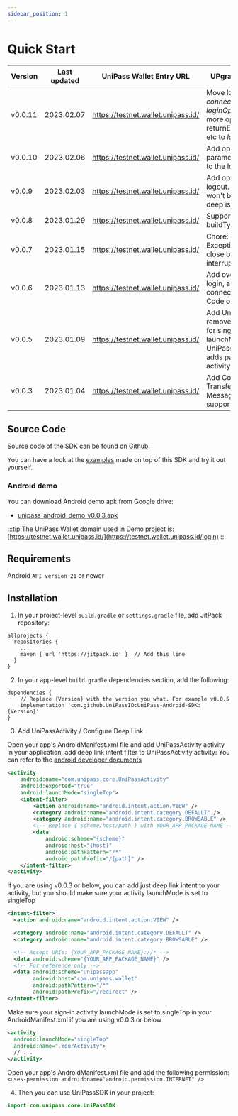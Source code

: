 ```yaml
---
sidebar_position: 1
---
```


# Quick Start

| Version  | Last updated   | UniPass Wallet Entry URL           | UPgrade Instruction                                                                    |
| -------- | -------------- | ---------------------------------- | -------------------------------------------------------------------------------------- |
| v0.0.11  | 2023.02.07     | https://testnet.wallet.unipass.id/ | Move login parameter *connectType* to *loginOption*, and add more options like returnEmail, authorize etc to *loginOption*. |
| v0.0.10  | 2023.02.06     | https://testnet.wallet.unipass.id/ | Add optional parameter *loginOption* to the login method                           |
| v0.0.9   | 2023.02.03     | https://testnet.wallet.unipass.id/ | Add option *deep* for logout. Website state won't be cleared when deep is set to false |
| v0.0.8   | 2023.01.29     | https://testnet.wallet.unipass.id/ | Support buildType:minifyEnable                                                         |
| v0.0.7   | 2023.01.15     | https://testnet.wallet.unipass.id/ | Chore: Throw Exception when user close browser or interrupt process                    |
| v0.0.6   | 2023.01.13     | https://testnet.wallet.unipass.id/ | Add overload API login, allow connectType for login . Code optimizing                  | 
| v0.0.5   | 2023.01.09     | https://testnet.wallet.unipass.id/ | Add UniPassActivity , remove requirements for singleTop launchMode . UniPassSDKOptions adds parameter: activity |
| v0.0.3   | 2023.01.04     | https://testnet.wallet.unipass.id/ | Add Connect / Transfer / Sign Message / Logout support                                 |

## Source Code

Source code of the SDK can be found on [Github](https://github.com/UniPassID/UniPass-Android-SDK).

You can have a look at the [examples](https://github.com/UniPassID/UniPass-Android-SDK/tree/main/app) made on top of this SDK and try it out yourself.

### Android demo

You can download Android demo apk from Google drive:

- [unipass_android_demo_v0.0.3.apk](https://drive.google.com/file/d/1U1AnEpxHjZmroz-03veZ8Q0-h7aqaR87/view?usp=sharing)

:::tip
The UniPass Wallet domain used in Demo project is: [https://testnet.wallet.unipass.id/](https://testnet.wallet.unipass.id/login)
:::

## Requirements

Android `API version 21` or newer

## Installation

1. In your project-level `build.gradle` or `settings.gradle` file, add JitPack repository:

```
allprojects {
  repositories {
    ...
    maven { url 'https://jitpack.io' }  // Add this line
  }
}
```

2. In your app-level `build.gradle` dependencies section, add the following:

```
dependencies {
    // Replace {Version} with the version you what. For example v0.0.5
    implementation 'com.github.UniPassID:UniPass-Android-SDK:{Version}'
}
```

3. Add UniPassActivity / Configure Deep Link

Open your app's AndroidManifest.xml file and add UniPassActivity activity in your application, add deep link intent filter to UniPassActivity activity: 
You can refer to the [android developer documents](https://developer.android.com/training/app-links/deep-linking)

```xml
<activity
    android:name="com.unipass.core.UniPassActivity"
    android:exported="true"
    android:launchMode="singleTop">
    <intent-filter>
        <action android:name="android.intent.action.VIEW" />
        <category android:name="android.intent.category.DEFAULT" />
        <category android:name="android.intent.category.BROWSABLE" />
        <!-- Replace { scheme/host/path } with YOUR_APP_PACKAGE_NAME -->
        <data
            android:scheme="{scheme}"
            android:host="{host}"
            android:pathPattern="/*"
            android:pathPrefix="/{path}" />
    </intent-filter>
</activity>
```

If you are using v0.0.3 or below, you can add just deep link intent to your activity, but you should make sure your activity launchMode is set to singleTop

```xml
<intent-filter>
  <action android:name="android.intent.action.VIEW" />

  <category android:name="android.intent.category.DEFAULT" />
  <category android:name="android.intent.category.BROWSABLE" />

  <!-- Accept URIs: {YOUR_APP_PACKAGE_NAME}://* -->
  <data android:scheme="{YOUR_APP_PACKAGE_NAME}" />
  <!-- For reference only -->
  <data android:scheme="unipassapp"
        android:host="com.unipass.wallet"
        android:pathPattern="/*"
        android:pathPrefix="/redirect" />
</intent-filter>
```

Make sure your sign-in activity launchMode is set to singleTop in your AndroidManifest.xml if you are using v0.0.3 or below

```xml
<activity
  android:launchMode="singleTop"
  android:name=".YourActivity">
  // ...
</activity>
```

Open your app's AndroidManifest.xml file and add the following permission: 
`<uses-permission android:name="android.permission.INTERNET" />`

4. Then you can use UniPassSDK in your project:

```Kotlin
import com.unipass.core.UniPassSDK
```



